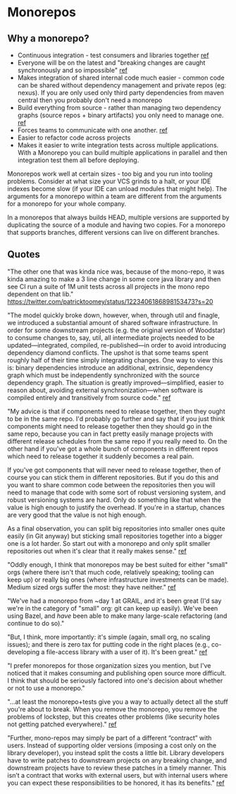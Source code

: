 # Monorepos


## Why a monorepo?

* Continuous integration - test consumers and libraries together [ref](https://medium.com/@Jakeherringbone/you-too-can-love-the-monorepo-d95d1d6fcebe)
* Everyone will be on the latest and "breaking changes are caught synchronously and so impossible" [ref](http://www.draconianoverlord.com/2018/07/15/mono-repos.html)
* Makes integration of shared internal code much easier - common code can be shared without dependency management and private repos (eg: nexus). If you are only used only third party dependencies from maven central then you probably don't need a monorepo
* Build everything from source - rather than managing two dependency graphs (source repos + binary artifacts) you only need to manage one. [ref](https://gist.github.com/mariusae/7c4c7a57dc34e53ad4bf2cfcd94bf9f0#file-monorepo-txt-L40)
* Forces teams to communicate with one another. [ref](https://medium.com/@adamhjk/monorepo-please-do-3657e08a4b70)
* Easier to refactor code across projects
* Makes it easier to write integration tests across multiple applications. With a Monorepo you can build multiple applications in parallel and then integration test them all before deploying.

Monorepos work well at certain sizes - too big and you run into tooling problems. Consider at what size your VCS grinds to a halt, or your IDE indexes become slow (if your IDE can unload modules that might help). The arguments for a monorepo within a team are different from the arguments for  a monorepo for your whole company.

In a monorepos that always builds HEAD, multiple versions are supported by duplicating the source of a module and having two copies. For a monorepo that supports branches, different versions can live on different branches.


## Quotes


"The other one that was kinda nice was, because of the mono-repo, it was kinda amazing to make a 3 line change in some core java library and then see CI run a suite of 1M unit tests across all projects in the mono repo dependent on that lib." https://twitter.com/patricktoomey/status/1223406186898153473?s=20


"The model quickly broke down, however, when, through util and finagle, we introduced a substantial amount of shared software infrastructure. In order for some downstream projects (e.g. the original version of Woodstar) to consume changes to, say, util, all intermediate projects needed to be updated—integrated, compiled, re-published—in order to avoid introducing dependency diamond conflicts. The upshot is that some teams spent roughly half of their time simply integrating changes. One way to view this is: binary dependencies introduce an additional, extrinsic, dependency graph which must be independently synchronized with the source dependency graph. The situation is greatly improved—simplified, easier to reason about, avoiding external synchronization—when software is compiled entirely and transitively from source code." [ref](https://gist.github.com/mariusae/7c4c7a57dc34e53ad4bf2cfcd94bf9f0#file-monorepo-txt-L40)

"My advice is that if components need to release together, then they ought to be in the same repo. I'd probably go further and say that if you just think components might need to release together then they should go in the same repo, because you can in fact pretty easily manage projects with different release schedules from the same repo if you really need to.
On the other hand if you've got a whole bunch of components in different repos which need to release together it suddenly becomes a real pain.

If you've got components that will never need to release together, then of course you can stick them in different repositories. But if you do this and you want to share common code between the repositories then you will need to manage that code with some sort of robust versioning system, and robust versioning systems are hard. Only do something like that when the value is high enough to justify the overhead. If you're in a startup, chances are very good that the value is not high enough.

As a final observation, you can split big repositories into smaller ones quite easily (in Git anyway) but sticking small repositories together into a bigger one is a lot harder. So start out with a monorepo and only split smaller repositories out when it's clear that it really makes sense." [ref](https://news.ycombinator.com/item?id=18811368)

"Oddly enough, I think that monorepos may be best suited for either "small" orgs (where there isn't that much code, relatively speaking; tooling can keep up) or really big ones (where infrastructure investments can be made). Medium sized orgs suffer the most: they have neither." [ref](https://twitter.com/marius/status/1080594560965763073)

"We've had a monorepo from ~day 1 at GRAIL, and it's been great (I'd say we're in the category of "small" org: git can keep up easily). We've been using Bazel, and _have_ been able to make many large-scale refactoring (and continue to do so)."

"But, I think, more importantly: it's simple (again, small org, no scaling issues); and there is zero tax for putting code in the right places (e.g., co-developing a file-access library with a user of it). It's been great." [ref](https://twitter.com/marius/status/1080594562991542272)

"I prefer monorepos for those organization sizes you mention, but I've noticed that it makes consuming and publishing open source more difficult. I think that should be seriously factored into one's decision about whether or not to use a monorepo."


"...at least the monorepo+tests give you a way to actually detect all the stuff you're about to break. When you remove the monorepo, you remove the problems of lockstep, but this creates other problems (like security holes not getting patched everywhere)." [ref](https://twitter.com/apenwarr/status/1230512918166462464?s=20)

"Further, mono-repos may simply be part of a different “contract” with users. Instead of supporting older versions (imposing a cost only on the library developer), you instead split the costs a little bit. Library developers have to write patches to downstream projects on any breaking change, and downstream projects have to review these patches in a timely manner. This isn’t a contract that works with external users, but with internal users where you can expect these responsibilities to be honored, it has its benefits." [ref](https://www.tedinski.com/2018/02/06/system-boundaries.html)